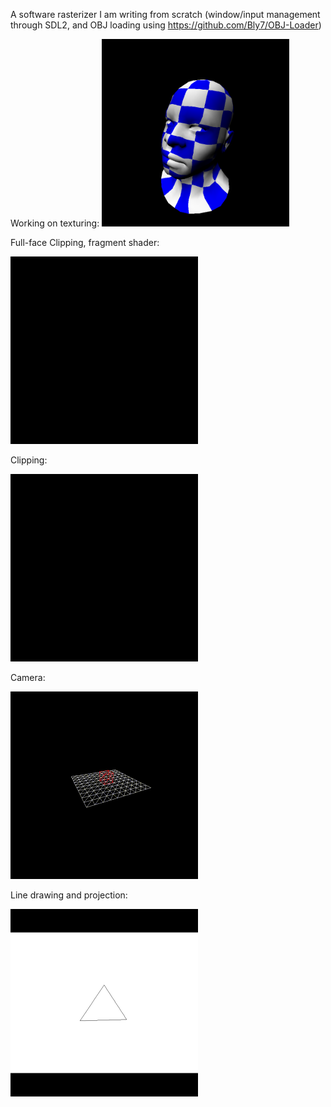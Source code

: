 A software rasterizer I am writing from scratch (window/input management through SDL2, and OBJ loading using https://github.com/Bly7/OBJ-Loader)


Working on texturing:
<img src="vids/texture.png" width="300">

Full-face Clipping, fragment shader:

<img src="vids/full_face_culling_shading.gif" width="300">

Clipping:

<img src="vids/face.gif" width="300">


Camera:

<img src="vids/wireframe_grid_cube.gif" width="300">


Line drawing and projection:

<img src="vids/spinning_triangle.gif" width="300">




